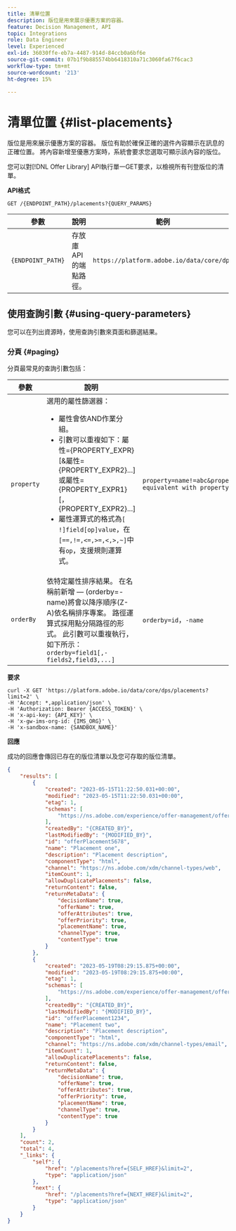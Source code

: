 ```yaml
---
title: 清單位置
description: 版位是用來展示優惠方案的容器。
feature: Decision Management, API
topic: Integrations
role: Data Engineer
level: Experienced
exl-id: 36030ffe-eb7a-4487-914d-84ccb0a6bf6e
source-git-commit: 07b1f9b885574bb6418310a71c3060fa67f6cac3
workflow-type: tm+mt
source-wordcount: '213'
ht-degree: 15%

---
```


# 清單位置 {#list-placements}

版位是用來展示優惠方案的容器。 版位有助於確保正確的選件內容顯示在訊息的正確位置。 將內容新增至優惠方案時，系統會要求您選取可顯示該內容的版位。

您可以對[!DNL Offer Library] API執行單一GET要求，以檢視所有刊登版位的清單。

**API格式**

```http
GET /{ENDPOINT_PATH}/placements?{QUERY_PARAMS}
```

| 參數 | 說明 | 範例 |
| --------- | ----------- | ------- |
| `{ENDPOINT_PATH}` | 存放庫API的端點路徑。 | `https://platform.adobe.io/data/core/dps` |

## 使用查詢引數 {#using-query-parameters}

您可以在列出資源時，使用查詢引數來頁面和篩選結果。

### 分頁 {#paging}

分頁最常見的查詢引數包括：

| 參數 | 說明 | 範例 |
| --------- | ----------- | ------- |
| `property` | 選用的屬性篩選器： <ul><li>屬性會依AND作業分組。</li><li>引數可以重複如下：屬性={PROPERTY_EXPR}[&amp;屬性={PROPERTY_EXPR2}...]或屬性={PROPERTY_EXPR1}[，{PROPERTY_EXPR2}...]</li><li>屬性運算式的格式為`[ !]field[op]value`，在`[==,!=,<=,>=,<,>,~]`中有`op`，支援規則運算式。</li></ul> | `property=name!=abc&property=id~.*1234.*&property=description equivalent with property=name!=abc,id~.*1234.*,description.` |
| `orderBy` | 依特定屬性排序結果。 在名稱前新增 — (orderby=-name)將會以降序順序(Z-A)依名稱排序專案。 路徑運算式採用點分隔路徑的形式。 此引數可以重複執行，如下所示： `orderby=field1[,-fields2,field3,...]` | `orderby=id`，`-name` |

**要求**

```shell
curl -X GET 'https://platform.adobe.io/data/core/dps/placements?limit=2' \
-H 'Accept: *,application/json' \
-H 'Authorization: Bearer {ACCESS_TOKEN}' \
-H 'x-api-key: {API_KEY}' \
-H 'x-gw-ims-org-id: {IMS_ORG}' \
-H 'x-sandbox-name: {SANDBOX_NAME}'
```

**回應**

成功的回應會傳回已存在的版位清單以及您可存取的版位清單。

```json
{
    "results": [
        {
            "created": "2023-05-15T11:22:50.031+00:00",
            "modified": "2023-05-15T11:22:50.031+00:00",
            "etag": 1,
            "schemas": [
                "https://ns.adobe.com/experience/offer-management/offer-placement;version=0.5"
            ],
            "createdBy": "{CREATED_BY}",
            "lastModifiedBy": "{MODIFIED_BY}",
            "id": "offerPlacement5678",
            "name": "Placement one",
            "description": "Placement description",
            "componentType": "html",
            "channel": "https://ns.adobe.com/xdm/channel-types/web",
            "itemCount": 1,
            "allowDuplicatePlacements": false,
            "returnContent": false,
            "returnMetaData": {
                "decisionName": true,
                "offerName": true,
                "offerAttributes": true,
                "offerPriority": true,
                "placementName": true,
                "channelType": true,
                "contentType": true
            }
        },
        {
            "created": "2023-05-19T08:29:15.875+00:00",
            "modified": "2023-05-19T08:29:15.875+00:00",
            "etag": 1,
            "schemas": [
                "https://ns.adobe.com/experience/offer-management/offer-placement;version=0.5"
            ],
            "createdBy": "{CREATED_BY}",
            "lastModifiedBy": "{MODIFIED_BY}",
            "id": "offerPlacement1234",
            "name": "Placement two",
            "description": "Placement description",
            "componentType": "html",
            "channel": "https://ns.adobe.com/xdm/channel-types/email",
            "itemCount": 1,
            "allowDuplicatePlacements": false,
            "returnContent": false,
            "returnMetaData": {
                "decisionName": true,
                "offerName": true,
                "offerAttributes": true,
                "offerPriority": true,
                "placementName": true,
                "channelType": true,
                "contentType": true
            }
        }
    ],
    "count": 2,
    "total": 4,
    "_links": {
        "self": {
            "href": "/placements?href={SELF_HREF}&limit=2",
            "type": "application/json"
        },
        "next": {
            "href": "/placements?href={NEXT_HREF}&limit=2",
            "type": "application/json"
        }
    }
}
```
